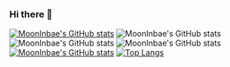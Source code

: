 ### Hi there 👋

<!--
**MoonInbae/MoonInbae** is a ✨ _special_ ✨ repository because its `README.md` (this file) appears on your GitHub profile.

Here are some ideas to get you started:

- 🔭 I’m currently working on ...
- 🌱 I’m currently learning ...
- 👯 I’m looking to collaborate on ...
- 🤔 I’m looking for help with ...
- 💬 Ask me about ...
- 📫 How to reach me: ...
- 😄 Pronouns: ...
- ⚡ Fun fact: ...
-->
[![MoonInbae's GitHub stats](https://github-readme-stats.vercel.app/api?username=MoonInbae)](https://github.com/MoonInbae/github-readme-stats)
![MoonInbae's GitHub stats](https://github-readme-stats.vercel.app/api?username=MoonInbae&hide=contribs,prs)
![MoonInbae's GitHub stats](https://github-readme-stats.vercel.app/api?username=MoonInbae&count_private=true)
![MoonInbae's GitHub stats](https://github-readme-stats.vercel.app/api?username=MoonInbae&show_icons=true)
[![MoonInbae's GitHub stats](https://github-readme-stats.vercel.app/api?username=MoonInbae)](https://github.com/MoonInbae/github-readme-stats)
[![Top Langs](https://github-readme-stats.vercel.app/api/top-langs/?username=MoonInbae)](https://github.com/MoonInbae/github-readme-stats)
